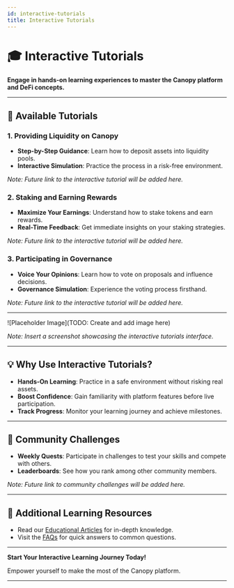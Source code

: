 ```yaml
---
id: interactive-tutorials
title: Interactive Tutorials
---
```


# 🎓 Interactive Tutorials

**Engage in hands-on learning experiences to master the Canopy platform and DeFi concepts.**

---

## 🚀 **Available Tutorials**

### **1. Providing Liquidity on Canopy**

- **Step-by-Step Guidance**: Learn how to deposit assets into liquidity pools.
- **Interactive Simulation**: Practice the process in a risk-free environment.

*Note: Future link to the interactive tutorial will be added here.*

### **2. Staking and Earning Rewards**

- **Maximize Your Earnings**: Understand how to stake tokens and earn rewards.
- **Real-Time Feedback**: Get immediate insights on your staking strategies.

*Note: Future link to the interactive tutorial will be added here.*

### **3. Participating in Governance**

- **Voice Your Opinions**: Learn how to vote on proposals and influence decisions.
- **Governance Simulation**: Experience the voting process firsthand.

*Note: Future link to the interactive tutorial will be added here.*

---

![Placeholder Image](TODO: Create and add image here)

*Note: Insert a screenshot showcasing the interactive tutorials interface.*

---

## 💡 **Why Use Interactive Tutorials?**

- **Hands-On Learning**: Practice in a safe environment without risking real assets.
- **Boost Confidence**: Gain familiarity with platform features before live participation.
- **Track Progress**: Monitor your learning journey and achieve milestones.

---

## 🤝 **Community Challenges**

- **Weekly Quests**: Participate in challenges to test your skills and compete with others.
- **Leaderboards**: See how you rank among other community members.

*Note: Future link to community challenges will be added here.*

---

## 📖 **Additional Learning Resources**

- Read our [Educational Articles](educational-articles) for in-depth knowledge.
- Visit the [FAQs](../faqs/general-faqs) for quick answers to common questions.

---

**Start Your Interactive Learning Journey Today!**

Empower yourself to make the most of the Canopy platform.

---
